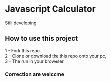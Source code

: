 # Javascript Calculator
Still developing

## How to use this project
1 - Fork this repo <br /> 
2 - Clone or download the this repo onto your pc, <br />
3 - The run in your broweser. <br /> 

### Correction are welcome  